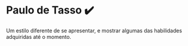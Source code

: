 # Paulo de Tasso ✔️
 Um estilo diferente de se apresentar, e mostrar algumas das habilidades adquiridas até o momento.
